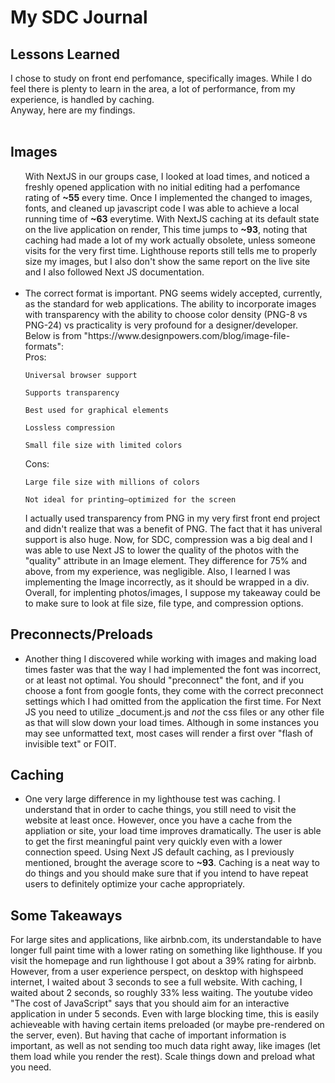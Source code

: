 <h1>My SDC Journal</h1>
<h2>Lessons Learned</h2>
<span>I chose to study on front end perfomance, specifically images. While I do feel there is plenty to learn in the area, a lot of performance, from my experience, is handled by caching.
<br>Anyway, here are my findings.
</span><br></br>
<h2>Images</h2>
<ul>
With NextJS in our groups case, I looked at load times, and noticed a freshly opened application with no initial editing had a perfomance rating of <b>~55</b> every time. Once I implemented the changed to images, fonts, and cleaned up javascript code I was able to achieve a local running time of <b>~63</b> everytime. With NextJS caching at its default state on the live application on render, This time jumps to <b>~93</b>, noting that caching had made a lot of my work actually obsolete, unless someone visits for the very first time. Lighthouse reports still tells me to properly size my images, but I also don't show the same report on the live site and I also followed Next JS documentation.<br></br>
<li>The correct format is important. PNG seems widely accepted, currently, as the standard for web applications. The ability to incorporate images with transparency with the ability to choose color density (PNG-8 vs PNG-24) vs practicality is very profound for a designer/developer. Below is from "https://www.designpowers.com/blog/image-file-formats": </li>
Pros: 

    Universal browser support

    Supports transparency

    Best used for graphical elements

    Lossless compression

    Small file size with limited colors

Cons: 

    Large file size with millions of colors

    Not ideal for printing–optimized for the screen


I actually used transparency from PNG in my very first front end project and didn't realize that was a benefit of PNG. The fact that it has univeral support is also huge. Now, for SDC, compression was a big deal and I was able to use Next JS to lower the quality of the photos with the "quality" attribute in an Image element. They difference for 75% and above, from my experience, was negligible. Also, I learned I was implementing the Image incorrectly, as it should be wrapped in a div. Overall, for implenting photos/images, I suppose my takeaway could be to make sure to look at file size, file type, and compression options.

</ul>
<h2>Preconnects/Preloads</h2>
<ul>
<li> Another thing I discovered while working with images and making load times faster was that the way I had implemented the font was incorrect, or at least not optimal. You should "preconnect" the font, and if you choose a font from google fonts, they come with the correct preconnect settings which I had omitted from the application the first time. For Next JS you need to utilize _document.js and <i>not</i> the css files or any other file as that will slow down your load times. Although in some instances you may see unformatted text, most cases will render a first over "flash of invisible text" or FOIT.</li>

</ul>
<h2>Caching</h2>
<ul>
<li>One very large difference in my lighthouse test was caching. I understand that in order to cache things, you still need to visit the website at least once. However, once you have a cache from the appliation or site, your load time improves dramatically. The user is able to get the first meaningful paint very quickly even with a lower connection speed. Using Next JS default caching, as I previously mentioned, brought the average score to <b>~93</b>. Caching is a neat way to do things and you should make sure that if you intend to have repeat users to definitely optimize your cache appropriately.</li>

</ul>

<h2>Some Takeaways</h2>
<p>For large sites and applications, like airbnb.com, its understandable to have longer full paint time with a lower rating on something like lighthouse. If you visit the homepage and run lighthouse I got about a 39% rating for airbnb. However, from a user experience perspect, on desktop with highspeed internet, I waited about 3 seconds to see a full website. With caching, I waited about 2 seconds, so roughly 33% less waiting. The youtube video "The cost of JavaScript" says that you should aim for an interactive application in under 5 seconds. Even with large blocking time, this is easily achieveable with having certain items preloaded (or maybe pre-rendered on the server, even). But having that cache of important information is important, as well as not sending too much data right away, like images (let them load while you render the rest). Scale things down and preload what you need.</p>